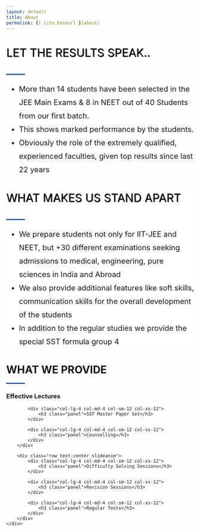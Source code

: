 ```yaml
---
layout: default
title: About
permalink: {{ site.baseurl }}about/
---
```


<div class="section" style="line-height: 1.8;">
    <div class="container">
        <div class="col-lg-12 col-md-12 col-sm-12 col-xs-12">
            <div class="col-lg-4 col-md-4 col-sm-12 col-xs-12">
                <p style="font-size: 30px; text-shadow: 1px 1px black;">LET THE RESULTS SPEAK..</p>
                <hr style="width:50px; border-top: 2px solid #316ac6;" align="left">
            </div>
            <div class="col-lg-8 col-md-8 col-sm-12 col-xs-12">
                <ul style="font-size: 20px" class="fa-ul">
                    <li>
                        <i class="fa-li fa fa-pencil"></i>More than 14 students have been selected in the JEE Main Exams & 8 in NEET out of 40 Students from our first batch.
                    </li>
                    <li>
                        <i class="fa-li fa fa-pencil"></i>This shows marked performance by the students.
                    </li>
                    <li>
                        <i class="fa-li fa fa-pencil"></i>Obviously the role of the extremely qualified, experienced faculties, given top results since last 22 years
                    </li>
                </ul>
            </div>
        </div>
    </div>
</div>

<div class="section" style="background-color: white; line-height: 1.8;">
    <div class="container">
        <div class="col-lg-12 col-md-12 col-sm-12 col-xs-12">
            <div class="col-lg-4 col-md-4 col-sm-12 col-xs-12">
                <p style="font-size: 30px; text-shadow: 1px 1px black;">WHAT MAKES US STAND APART</p>
                <hr style="width:50px; border-top: 2px solid #316ac6;" align="left">
            </div>
            <div class="col-lg-8 col-md-8 col-sm-12 col-xs-12">
                <ul style="font-size: 20px" class="fa-ul">
                    <li>
                        <i class="fa-li fa fa-pencil"></i>We prepare students not only for IIT-JEE and NEET, but +30 different examinations seeking admissions to medical, engineering, pure sciences in India and Abroad
                    </li>
                    <li>
                        <i class="fa-li fa fa-pencil"></i>We also provide additional features like soft skills, communication skills for the overall development of the students
                    </li>
                    <li>
                        <i class="fa-li fa fa-pencil"></i>In addition to the regular studies we provide the special SST formula group 4
                    </li>
                </ul>
            </div>
        </div>
    </div>
</div>

<div class="section">
    <div class="container">
        <div class="row slideanim" style="margin-bottom: 2%">
          <div class="col-lg-12 col-md-12 col-sm-12 col-xs-12 text-center">
            <h1>WHAT WE PROVIDE</h1>
            <hr style="max-width:50px; border-top: 2px solid #316ac6;">
          </div>
        </div>
        <div class="row text-center slideanim">
            <div class="col-lg-4 col-md-4 col-sm-12 col-xs-12">
                <h3 class="panel">Effective Lectures</h3>
            </div>

            <div class="col-lg-4 col-md-4 col-sm-12 col-xs-12">
                <h3 class="panel">SST Master Paper Set</h3>
            </div>

            <div class="col-lg-4 col-md-4 col-sm-12 col-xs-12">
                <h3 class="panel">Counselling</h3>
            </div>
        </div>

        <div class="row text-center slideanim">
            <div class="col-lg-4 col-md-4 col-sm-12 col-xs-12">
                <h3 class="panel">Difficulty Solving Sessions</h3>
            </div>

            <div class="col-lg-4 col-md-4 col-sm-12 col-xs-12">
                <h3 class="panel">Revision Sessions</h3>
            </div>

            <div class="col-lg-4 col-md-4 col-sm-12 col-xs-12">
                <h3 class="panel">Regular Tests</h3>
            </div>
        </div>
    </div>
</div>
